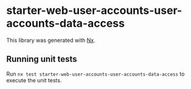 # starter-web-user-accounts-user-accounts-data-access

This library was generated with [Nx](https://nx.dev).

## Running unit tests

Run `nx test starter-web-user-accounts-user-accounts-data-access` to execute the unit tests.
